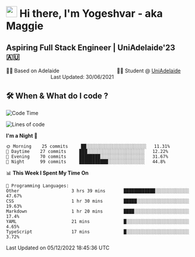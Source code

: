 <h1><img src="https://emojis.slackmojis.com/emojis/images/1531849430/4246/blob-sunglasses.gif?1531849430" width="30"/> Hi there, I'm Yogeshvar - aka Maggie</h1>

## Aspiring Full Stack Engineer | UniAdelaide'23 🇦🇺  
🏂🏻  Based on Adelaide &nbsp;&nbsp;&nbsp;&nbsp;&nbsp;&nbsp;&nbsp;&nbsp;&nbsp;&nbsp;&nbsp;&nbsp;&nbsp;&nbsp;&nbsp;&nbsp;&nbsp;&nbsp;&nbsp;&nbsp;&nbsp;&nbsp;&nbsp;&nbsp;&nbsp;&nbsp;&nbsp;&nbsp;&nbsp;&nbsp;&nbsp;&nbsp;&nbsp;&nbsp;&nbsp;&nbsp;&nbsp;&nbsp;&nbsp;👨‍💻 Student @ [UniAdelaide](https://www.adelaide.edu.au)   &nbsp;&nbsp;&nbsp;&nbsp;&nbsp;&nbsp;&nbsp;&nbsp;&nbsp;&nbsp;&nbsp;&nbsp;&nbsp;&nbsp;&nbsp;&nbsp;&nbsp;&nbsp;&nbsp;&nbsp;&nbsp;&nbsp;&nbsp;&nbsp;&nbsp;&nbsp;&nbsp;&nbsp;&nbsp;&nbsp;&nbsp;Last Updated: 30/06/2021

## 🛠 When & What do I code ?  

<!--START_SECTION:waka-->
![Code Time](http://img.shields.io/badge/Code%20Time-1%2C855%20hrs%203%20mins-blue)

![Lines of code](https://img.shields.io/badge/From%20Hello%20World%20I%27ve%20Written-2%20Million%20lines%20of%20code-blue)

**I'm a Night 🦉** 

```text
🌞 Morning    25 commits     ██░░░░░░░░░░░░░░░░░░░░░░░   11.31% 
🌆 Daytime    27 commits     ███░░░░░░░░░░░░░░░░░░░░░░   12.22% 
🌃 Evening    70 commits     ████████░░░░░░░░░░░░░░░░░   31.67% 
🌙 Night      99 commits     ███████████░░░░░░░░░░░░░░   44.8%

```


📊 **This Week I Spent My Time On** 

```text
💬 Programming Languages: 
Other                    3 hrs 39 mins       ████████████░░░░░░░░░░░░░   47.67% 
CSS                      1 hr 30 mins        █████░░░░░░░░░░░░░░░░░░░░   19.63% 
Markdown                 1 hr 20 mins        ████░░░░░░░░░░░░░░░░░░░░░   17.4% 
YAML                     21 mins             █░░░░░░░░░░░░░░░░░░░░░░░░   4.65% 
TypeScript               17 mins             █░░░░░░░░░░░░░░░░░░░░░░░░   3.72%

```


 Last Updated on 05/12/2022 18:45:36 UTC
<!--END_SECTION:waka-->
